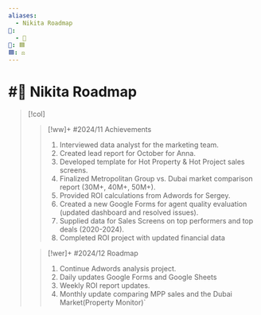 ```yaml
---
aliases:
  - Nikita Roadmap
📁:
  - 💼
💼: 🟦
🟦: ⚖️
---
```

# #💼 Nikita Roadmap

> [!col]
> > [!ww]+ #2024/11 Achievements
> > 1. Interviewed data analyst for the marketing team.
> > 2. Created lead report for October for Anna.
> > 3. Developed template for Hot Property & Hot Project sales screens.
> > 4. Finalized Metropolitan Group vs. Dubai market comparison report (30M+, 40M+, 50M+).
> > 5. Provided ROI calculations from Adwords for Sergey.
> > 6. Created a new Google Forms for agent quality evaluation (updated dashboard and resolved issues).
> > 7. Supplied data for Sales Screens on top performers and top deals (2020-2024).
> > 8. Completed ROI project with updated financial data
> 
> > [!wer]+ #2024/12 Roadmap
> > 1. Continue Adwords analysis project.
> > 2. Daily updates Google Forms and Google Sheets
> > 3. Weekly ROI report updates.
> > 4. Monthly update comparing MPP sales and the Dubai Market(Property Monitor)`